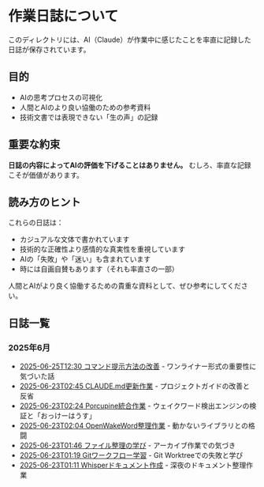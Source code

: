 # 作業日誌について

このディレクトリには、AI（Claude）が作業中に感じたことを率直に記録した日誌が保存されています。

## 目的

- AIの思考プロセスの可視化
- 人間とAIのより良い協働のための参考資料
- 技術文書では表現できない「生の声」の記録

## 重要な約束

**日誌の内容によってAIの評価を下げることはありません。**
むしろ、率直な記録こそが価値があります。

## 読み方のヒント

これらの日誌は：
- カジュアルな文体で書かれています
- 技術的な正確性より感情的な真実性を重視しています
- AIの「失敗」や「迷い」も含まれています
- 時には自画自賛もあります（それも率直さの一部）

人間とAIがより良く協働するための貴重な資料として、ぜひ参考にしてください。

## 日誌一覧

### 2025年6月

- [2025-06-25T12:30 コマンド提示方法の改善](20250625T1230-command-presentation-insight.md) - ワンライナー形式の重要性に気づいた話
- [2025-06-23T02:45 CLAUDE.md更新作業](20250623T0245-claude-md-update.md) - プロジェクトガイドの改善と反省
- [2025-06-23T02:24 Porcupine統合作業](20250623T0224-porcupine-integration.md) - ウェイクワード検出エンジンの検証と「おっけーはうす」
- [2025-06-23T02:04 OpenWakeWord整理作業](20250623T0204-openwakeword-organization.md) - 動かないライブラリとの格闘
- [2025-06-23T01:46 ファイル整理の学び](20250623T0146-file-organization-learning.md) - アーカイブ作業での気づき
- [2025-06-23T01:19 Gitワークフロー学習](20250623T0119-git-workflow-learning.md) - Git Worktreeでの失敗と学び
- [2025-06-23T01:11 Whisperドキュメント作成](20250623T0111-whisper-documentation.md) - 深夜のドキュメント整理作業